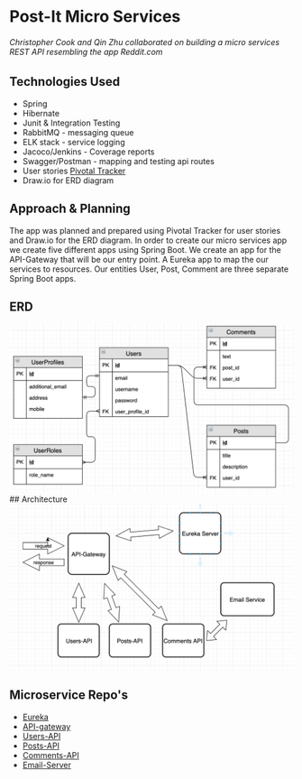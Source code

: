 # Post-It Micro Services

###### Christopher Cook and Qin Zhu collaborated on building a micro services REST API resembling the app Reddit.com


## Technologies Used
* Spring
* Hibernate
* Junit & Integration Testing
* RabbitMQ - messaging queue
* ELK stack - service logging
* Jacoco/Jenkins - Coverage reports
* Swagger/Postman - mapping and testing api routes
* User stories [Pivotal Tracker](https://www.pivotaltracker.com/n/projects/2416890)
* Draw.io for ERD diagram

## Approach & Planning
The app was planned and prepared using Pivotal Tracker for user stories and Draw.io for the ERD diagram. In order to create our micro services app we create five different apps using Spring Boot. We create an app for the API-Gateway that will be our entry point. A Eureka app to map the our services to resources. Our entities User, Post, Comment are three separate Spring Boot apps.

## ERD
<img src="assets/microservices_erd.png">
## Architecture
<img src="assets/microservices_architecture_final.png">

## Microservice Repo's
* [Eureka](https://github.com/christopher-cook/eureka-api)
* [API-gateway](https://github.com/christopher-cook/api-gateway)
* [Users-API](https://github.com/christopher-cook/users-api)
* [Posts-API](https://github.com/christopher-cook/posts-api)
* [Comments-API](https://github.com/christopher-cook/comments-api)
* [Email-Server](https://github.com/zhu-qin/email-service)
